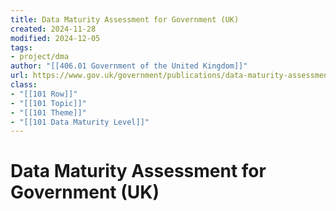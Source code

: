 ```yaml
---
title: Data Maturity Assessment for Government (UK)
created: 2024-11-28
modified: 2024-12-05
tags:
- project/dma
author: "[[406.01 Government of the United Kingdom]]"
url: https://www.gov.uk/government/publications/data-maturity-assessment-for-government-framework/data-maturity-assessment-for-government-framework-html
class:
- "[[101 Row]]"
- "[[101 Topic]]"
- "[[101 Theme]]"
- "[[101 Data Maturity Level]]"
---
```

# Data Maturity Assessment for Government (UK)
